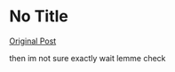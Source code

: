 # No Title

[Original Post](https://discourse.onlinedegree.iitm.ac.in/t/164277/165)

<p>then im not sure exactly wait lemme check</p>